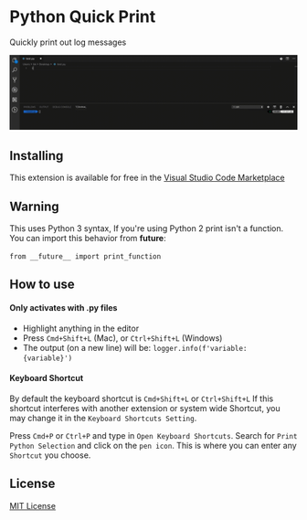 # Python Quick Print

Quickly print out log messages

![](images/demo.gif)

## Installing

This extension is available for free in the [Visual Studio Code Marketplace](https://marketplace.visualstudio.com/items?itemName=AhadCove.python-quick-print)

## Warning
This uses Python 3 syntax,
If you're using Python 2 print isn't a function.
You can import this behavior from __future__:

`from __future__ import print_function`

## How to use

#### Only activates with .py files

* Highlight anything in the editor
* Press `Cmd+Shift+L` (Mac), or `Ctrl+Shift+L` (Windows)
* The output (on a new line) will be: `logger.info(f'variable: {variable}')`

#### Keyboard Shortcut
By default the keyboard shortcut is `Cmd+Shift+L` or `Ctrl+Shift+L`
If this shortcut interferes with another extension or system wide Shortcut, you may change it in the `Keyboard Shortcuts Setting`.

Press `Cmd+P` or `Ctrl+P` and type in `Open Keyboard Shortcuts`.
Search for `Print Python Selection` and click on the `pen icon`.
This is where you can enter any `Shortcut` you choose.

## License
[MIT License](LICENSE)
